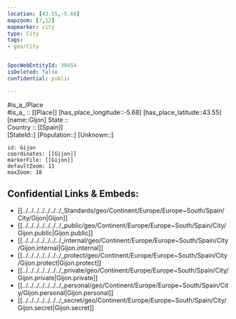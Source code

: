 ```yaml
---
location: [43.55,-5.68] 
mapzoom: [7,12] 
mapmarker: city 
type: City
tags:
- geo/City


SpocWebEntityId: 30454
isDeleted: false
confidential: public

---
```

#is_a_/Place  
#is_a_ :: [[Place]] 
[has_place_longitude::-5.68] 
[has_place_latitude::43.55] 
[name::Gijon] 
State ::  
Country :: [[Spain]]  
[StateId::] 
[Population::] 
[Unknown::] 


```leaflet
id: Gijon
coordinates: [[Gijon]] 
markerFile: [[Gijon]] 
defaultZoom: 11 
maxZoom: 18
```


## Confidential Links & Embeds: 
- [[../../../../../../../_Standards/geo/Continent/Europe/Europe~South/Spain/City/Gijon|Gijon]] 
- [[../../../../../../../_public/geo/Continent/Europe/Europe~South/Spain/City/Gijon.public|Gijon.public]] 
- [[../../../../../../../_internal/geo/Continent/Europe/Europe~South/Spain/City/Gijon.internal|Gijon.internal]] 
- [[../../../../../../../_protect/geo/Continent/Europe/Europe~South/Spain/City/Gijon.protect|Gijon.protect]] 
- [[../../../../../../../_private/geo/Continent/Europe/Europe~South/Spain/City/Gijon.private|Gijon.private]] 
- [[../../../../../../../_personal/geo/Continent/Europe/Europe~South/Spain/City/Gijon.personal|Gijon.personal]] 
- [[../../../../../../../_secret/geo/Continent/Europe/Europe~South/Spain/City/Gijon.secret|Gijon.secret]] 

